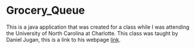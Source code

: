 # Grocery_Queue
This is a java application that was created for a class while I was attending the University of North Carolina at Charlotte. This class was taught by Daniel Jugan, this is a link to his webpage [link](https://webpages.charlotte.edu/djugan/).

